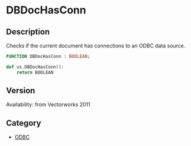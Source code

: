# DBDocHasConn

## Description
Checks if the current document has connections to an ODBC data source.

```pascal
FUNCTION DBDocHasConn : BOOLEAN;
```

```python
def vs.DBDocHasConn():
    return BOOLEAN
```

## Version
Availability: from Vectorworks 2011

## Category
* [ODBC](../Categories/ODBC.md)
